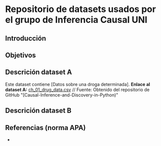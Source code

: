 # Repositorio de datasets usados por el grupo de Inferencia Causal UNI

## Introducción

## Objetivos

## Descrición dataset A
Este dataset contiene [Datos sobre una droga determinada].
**Enlace al dataset A:** [ch_01_drug_data.csv](https://raw.githubusercontent.com/PacktPublishing/Causal-Inference-and-Discovery-in-Python/refs/heads/main/data/ch_01_drug_data.csv)
// Fuente: Obtenido del repositorio de GitHub "[Causal-Inference-and-Discovery-in-Python)"

## Descrición dataset B

## Referencias (norma APA)

- 
